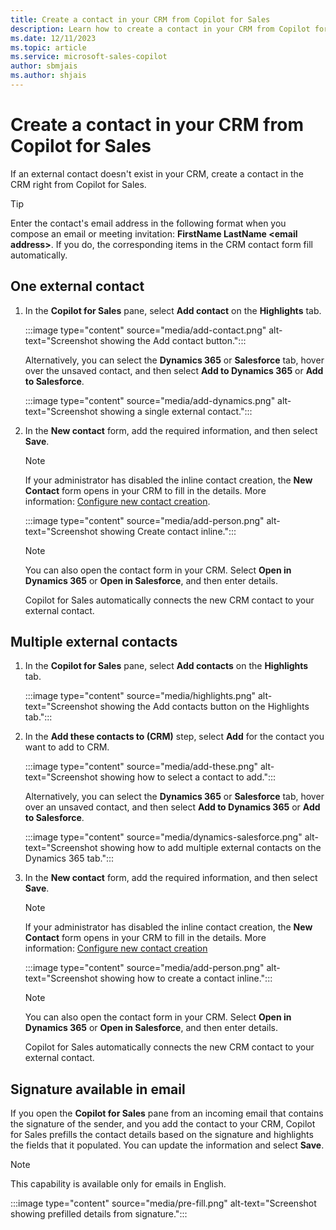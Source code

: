 ```yaml
---
title: Create a contact in your CRM from Copilot for Sales
description: Learn how to create a contact in your CRM from Copilot for Sales.
ms.date: 12/11/2023
ms.topic: article
ms.service: microsoft-sales-copilot
author: sbmjais
ms.author: shjais
---
```


# Create a contact in your CRM from Copilot for Sales

If an external contact doesn't exist in your CRM, create a contact in the CRM right from Copilot for Sales.

> [!TIP]
> Enter the contact's email address in the following format when you compose an email or meeting invitation: **FirstName LastName &lt;email address&gt;**. If you do, the corresponding items in the CRM contact form fill automatically.

## One external contact

1. In the **Copilot for Sales** pane, select **Add contact** on the **Highlights** tab.

   :::image type="content" source="media/add-contact.png" alt-text="Screenshot showing the Add contact button.":::

    Alternatively, you can select the **Dynamics 365** or **Salesforce** tab, hover over the unsaved contact, and then select **Add to Dynamics 365** or **Add to Salesforce**.

   :::image type="content" source="media/add-dynamics.png" alt-text="Screenshot showing a single external contact.":::

1. In the **New contact** form, add the required information, and then select **Save**.

   > [!NOTE]
   > If your administrator has disabled the inline contact creation, the **New Contact** form opens in your CRM to fill in the details. More information: [Configure new contact creation](customize-forms-and-fields.md#configure-new-contact-creation).

   :::image type="content" source="media/add-person.png" alt-text="Screenshot showing Create contact inline.":::

   > [!NOTE]
   > You can also open the contact form in your CRM. Select **Open in Dynamics 365** or **Open in Salesforce**, and then enter details.

   Copilot for Sales automatically connects the new CRM contact to your external contact.

## Multiple external contacts

1. In the **Copilot for Sales** pane, select **Add contacts** on the **Highlights** tab.

   :::image type="content" source="media/highlights.png" alt-text="Screenshot showing the Add contacts button on the Highlights tab.":::

1. In the **Add these contacts to (CRM)** step, select **Add** for the contact you want to add to CRM.

   :::image type="content" source="media/add-these.png" alt-text="Screenshot showing how to select a contact to add.":::

   Alternatively, you can select the **Dynamics 365** or **Salesforce** tab, hover over an unsaved contact, and then select **Add to Dynamics 365** or **Add to Salesforce**.

   :::image type="content" source="media/dynamics-salesforce.png" alt-text="Screenshot showing how to add multiple external contacts on the Dynamics 365 tab.":::

1. In the **New contact** form, add the required information, and then select **Save**.

   > [!NOTE]
   > If your administrator has disabled the inline contact creation, the **New Contact** form opens in your CRM to fill in the details. More information: [Configure new contact creation](customize-forms-and-fields.md#configure-new-contact-creation)

   :::image type="content" source="media/add-person.png" alt-text="Screenshot showing how to create a contact inline.":::

   > [!NOTE]
   > You can also open the contact form in your CRM. Select **Open in Dynamics 365** or **Open in Salesforce**, and then enter details.

    Copilot for Sales automatically connects the new CRM contact to your external contact.

## Signature available in email

If you open the **Copilot for Sales** pane from an incoming email that contains the signature of the sender, and you add the contact to your CRM, Copilot for Sales prefills the contact details based on the signature and highlights the fields that it populated. You can update the information and select **Save**.

> [!NOTE]
> This capability is available only for emails in English.

:::image type="content" source="media/pre-fill.png" alt-text="Screenshot showing prefilled details from signature.":::
